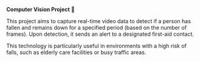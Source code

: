 **Computer Vision Project** 🤖

This project aims to capture real-time video data to detect if a person has fallen and remains down for a specified period (based on the number of frames). Upon detection, it sends an alert to a designated first-aid contact.

This technology is particularly useful in environments with a high risk of falls, such as elderly care facilities or busy traffic areas.
